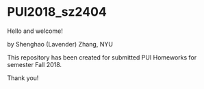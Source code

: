 # PUI2018_sz2404
Hello and welcome!

by Shenghao (Lavender) Zhang, NYU

This repository has been created for submitted PUI Homeworks for semester Fall 2018.

Thank you!

